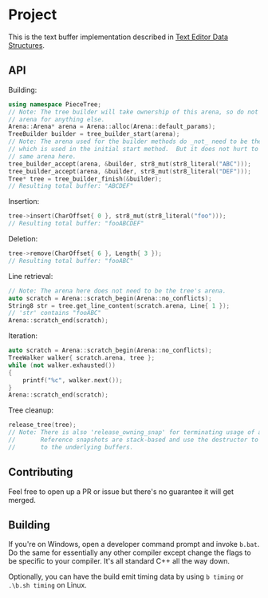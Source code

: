 # Project

This is the text buffer implementation described in [Text Editor Data Structures](https://cdacamar.github.io/data%20structures/algorithms/benchmarking/text%20editors/c++/editor-data-structures/?fbclid=IwAR1KPqHQU-torrzSq7LKWgK3uUZsTaoEpiAQeDT8XlvlOD3MCSt3sEl2YXc).

## API

Building:

```c++
using namespace PieceTree;
// Note: The tree builder will take ownership of this arena, so do not reuse this
// arena for anything else.
Arena::Arena* arena = Arena::alloc(Arena::default_params);
TreeBuilder builder = tree_builder_start(arena);
// Note: The arena used for the builder methods do _not_ need to be the same arena
// which is used in the initial start method.  But it does not hurt to reuse the
// same arena here.
tree_builder_accept(arena, &builder, str8_mut(str8_literal("ABC")));
tree_builder_accept(arena, &builder, str8_mut(str8_literal("DEF")));
Tree* tree = tree_builder_finish(&builder);
// Resulting total buffer: "ABCDEF"
```

Insertion:

```c++
tree->insert(CharOffset{ 0 }, str8_mut(str8_literal("foo")));
// Resulting total buffer: "fooABCDEF"
```

Deletion:

```c++
tree->remove(CharOffset{ 6 }, Length{ 3 });
// Resulting total buffer: "fooABC"
```

Line retrieval:

```c++
// Note: The arena here does not need to be the tree's arena.
auto scratch = Arena::scratch_begin(Arena::no_conflicts);
String8 str = tree.get_line_content(scratch.arena, Line{ 1 });
// 'str' contains "fooABC"
Arena::scratch_end(scratch);
```

Iteration:

```c++
auto scratch = Arena::scratch_begin(Arena::no_conflicts);
TreeWalker walker{ scratch.arena, tree };
while (not walker.exhausted())
{
    printf("%c", walker.next());
}
Arena::scratch_end(scratch);
```

Tree cleanup:

```c++
release_tree(tree);
// Note: There is also 'release_owning_snap' for terminating usage of an owning snapshot.
//       Reference snapshots are stack-based and use the destructor to remove its reference
//       to the underlying buffers.
```

## Contributing

Feel free to open up a PR or issue but there's no guarantee it will get merged.

## Building

If you're on Windows, open a developer command prompt and invoke `b.bat`.  Do the same for essentially any other compiler except change the flags to be specific to your compiler.  It's all standard C++ all the way down.

Optionally, you can have the build emit timing data by using `b timing` or `.\b.sh timing` on Linux.
